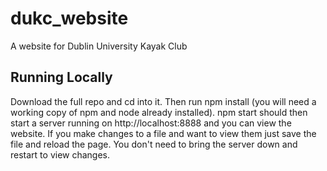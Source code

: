 # dukc_website
A website for Dublin University Kayak Club


## Running Locally
Download the full repo and cd into it. Then run npm install (you will need a working copy of npm and node already installed). npm start should then start a server running on http://localhost:8888 and you can view the website. If you make changes to a file and want to view them just save the file and reload the page. You don't need to bring the server down and restart to view changes.
